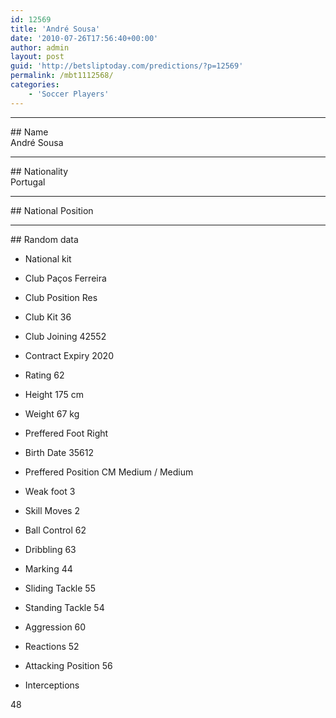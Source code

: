 ```yaml
---
id: 12569
title: 'André Sousa'
date: '2010-07-26T17:56:40+00:00'
author: admin
layout: post
guid: 'http://betsliptoday.com/predictions/?p=12569'
permalink: /mbt1112568/
categories:
    - 'Soccer Players'
---
```


- - - - - -

\## Name  
 André Sousa

- - - - - -

\## Nationality  
 Portugal

- - - - - -

\## National Position

- - - - - -

\## Random data

- National kit
- Club
 Paços Ferreira

- Club Position
 Res

- Club Kit
 36

- Club Joining
 42552

- Contract Expiry
 2020

- Rating
 62

- Height
 175 cm

- Weight
 67 kg

- Preffered Foot
 Right

- Birth Date
 35612

- Preffered Position
 CM Medium / Medium

- Weak foot
 3

- Skill Moves
 2

- Ball Control
 62

- Dribbling
 63

- Marking
 44

- Sliding Tackle
 55

- Standing Tackle
 54

- Aggression
 60

- Reactions
 52

- Attacking Position
 56

- Interceptions

 48